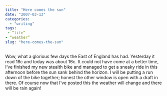 ```yaml
---
title: "Here comes the sun"
date: "2007-03-13"
categories: 
  - "writing"
tags:
 - “life”
- “weather”
slug: "here-comes-the-sun"
---
```


Wow, what a glorious few days the East of England has had. Yesterday it read 18c and today was about 16c. It could not have come at a better time, I’ve finished my new stealth bike and managed to get a sneaky ride in this afternoon before the sun sank behind the horizon. I will be putting a run down of the bike together; honest the other window is open with a draft in there. Of course now that I’ve posted this the weather will change and there will be rain again!
